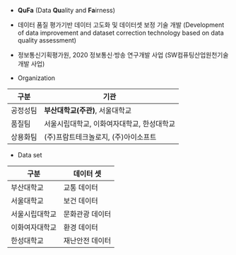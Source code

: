 - **QuFa** (Data **Qu**ality and **Fa**irness)

- 데이터 품질 평가기반 데이터 고도화 및 데이터셋 보정 기술 개발
(Development of data improvement and dataset correction technology based on data quality assessment)

- 정보통신기획평가원, 2020 정보통신·방송 연구개발 사업
(SW컴퓨팅산업원천기술개발 사업)

- Organization

| 구분 | 기관 |
| ------ | ------ |
| 공정성팀 | **부산대학교(주관)**, 서울대학교 |
| 품질팀 | 서울시립대학교, 이화여자대학교, 한성대학교 |
| 상용화팀 | (주)프람트테크놀로지, (주)아이소프트 |

- Data set

| 구분 | 데이터 셋 |
| ------ | ------ |
| 부산대학교 | 교통 데이터 |
| 서울대학교 | 보건 데이터 |
| 서울시립대학교 | 문화관광 데이터 |
| 이화여자대학교 | 환경 데이터 |
| 한성대학교 | 재난안전 데이터 |